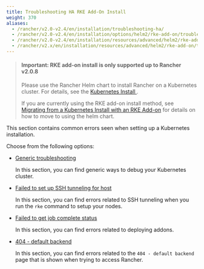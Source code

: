 ```yaml
---
title: Troubleshooting HA RKE Add-On Install
weight: 370
aliases:
  - /rancher/v2.0-v2.4/en/installation/troubleshooting-ha/
  - /rancher/v2.0-v2.4/en/installation/options/helm2/rke-add-on/troubleshooting
  - /rancher/v2.0-v2.4/en/installation/resources/advanced/helm2/rke-add-on/troubleshooting/404-default-backend/
  - /rancher/v2.x/en/installation/resources/advanced/helm2/rke-add-on/troubleshooting/
---
```


> #### **Important: RKE add-on install is only supported up to Rancher v2.0.8**
>
>Please use the Rancher Helm chart to install Rancher on a Kubernetes cluster. For details, see the [Kubernetes Install ](../getting-started/installation-and-upgrade/resources/helm-version-requirements.md).
>
>If you are currently using the RKE add-on install method, see [Migrating from a Kubernetes Install with an RKE Add-on](../getting-started/installation-and-upgrade/install-upgrade-on-a-kubernetes-cluster/upgrades/migrating-from-rke-add-on.md) for details on how to move to using the helm chart.

This section contains common errors seen when setting up a Kubernetes installation.

Choose from the following options:

- [Generic troubleshooting](../getting-started/installation-and-upgrade/advanced-options/advanced-use-cases/helm2/rke-add-on/troubleshooting/generic-troubleshooting.md)

	In this section, you can find generic ways to debug your Kubernetes cluster.

- [Failed to set up SSH tunneling for host](https://rancher.com/docs/rke/latest/en/troubleshooting/ssh-connectivity-errors/)

	In this section, you can find errors related to SSH tunneling when you run the `rke` command to setup your nodes.

- [Failed to get job complete status](../getting-started/installation-and-upgrade/advanced-options/advanced-use-cases/helm2/rke-add-on/troubleshooting/job-complete-status.md)

	In this section, you can find errors related to deploying addons.

- [404 - default backend](../getting-started/installation-and-upgrade/advanced-options/advanced-use-cases/helm2/rke-add-on/troubleshooting/404-default-backend.md)

	In this section, you can find errors related to the `404 - default backend` page that is shown when trying to access Rancher.
